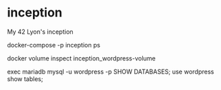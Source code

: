 # inception
My 42 Lyon's inception

docker-compose -p inception ps

docker volume inspect inception_wordpress-volume

exec mariadb
mysql -u wordpress -p
SHOW DATABASES;
use wordpress
show tables;